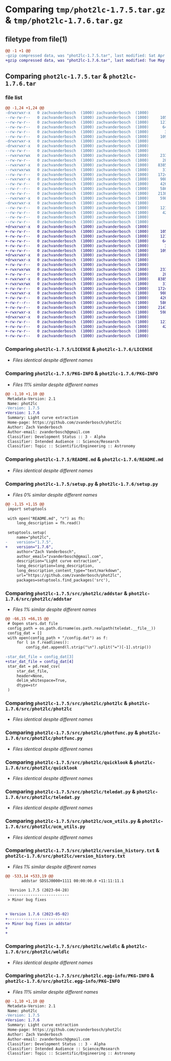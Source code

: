 # Comparing `tmp/phot2lc-1.7.5.tar.gz` & `tmp/phot2lc-1.7.6.tar.gz`

## filetype from file(1)

```diff
@@ -1 +1 @@
-gzip compressed data, was "phot2lc-1.7.5.tar", last modified: Sat Apr 29 00:27:40 2023, max compression
+gzip compressed data, was "phot2lc-1.7.6.tar", last modified: Tue May  2 21:53:35 2023, max compression
```

## Comparing `phot2lc-1.7.5.tar` & `phot2lc-1.7.6.tar`

### file list

```diff
@@ -1,24 +1,24 @@
-drwxrwxr-x   0 zachvanderbosch  (1000) zachvanderbosch  (1000)        0 2023-04-29 00:27:40.203914 phot2lc-1.7.5/
--rw-rw-r--   0 zachvanderbosch  (1000) zachvanderbosch  (1000)     1058 2020-06-12 15:08:44.000000 phot2lc-1.7.5/LICENSE
--rw-rw-r--   0 zachvanderbosch  (1000) zachvanderbosch  (1000)     1219 2023-04-29 00:27:40.203914 phot2lc-1.7.5/PKG-INFO
--rw-rw-r--   0 zachvanderbosch  (1000) zachvanderbosch  (1000)      640 2020-06-14 20:06:06.000000 phot2lc-1.7.5/README.md
--rw-rw-r--   0 zachvanderbosch  (1000) zachvanderbosch  (1000)       38 2023-04-29 00:27:40.203914 phot2lc-1.7.5/setup.cfg
--rw-rw-r--   0 zachvanderbosch  (1000) zachvanderbosch  (1000)     1094 2023-04-29 00:27:25.000000 phot2lc-1.7.5/setup.py
-drwxrwxr-x   0 zachvanderbosch  (1000) zachvanderbosch  (1000)        0 2023-04-29 00:27:40.199914 phot2lc-1.7.5/src/
-drwxrwxr-x   0 zachvanderbosch  (1000) zachvanderbosch  (1000)        0 2023-04-29 00:27:40.203914 phot2lc-1.7.5/src/phot2lc/
--rw-rw-r--   0 zachvanderbosch  (1000) zachvanderbosch  (1000)        0 2020-06-12 15:54:42.000000 phot2lc-1.7.5/src/phot2lc/__init__.py
--rwxrwxrwx   0 zachvanderbosch  (1000) zachvanderbosch  (1000)     2333 2023-04-29 00:14:55.000000 phot2lc-1.7.5/src/phot2lc/addstar
--rw-rw-r--   0 zachvanderbosch  (1000) zachvanderbosch  (1000)      281 2023-02-22 04:21:11.000000 phot2lc-1.7.5/src/phot2lc/config.dat
--rwxrwxr-x   0 zachvanderbosch  (1000) zachvanderbosch  (1000)    83856 2023-04-29 00:22:15.000000 phot2lc-1.7.5/src/phot2lc/phot2lc
--rwxrwxrwx   0 zachvanderbosch  (1000) zachvanderbosch  (1000)      314 2023-04-29 00:26:01.000000 phot2lc-1.7.5/src/phot2lc/photconfig
--rw-rw-r--   0 zachvanderbosch  (1000) zachvanderbosch  (1000)    17242 2023-02-22 04:27:41.000000 phot2lc-1.7.5/src/phot2lc/photfunc.py
--rwxrwxr-x   0 zachvanderbosch  (1000) zachvanderbosch  (1000)     9083 2023-02-01 21:25:50.000000 phot2lc-1.7.5/src/phot2lc/quicklook
--rw-rw-r--   0 zachvanderbosch  (1000) zachvanderbosch  (1000)     4266 2022-11-30 00:07:41.000000 phot2lc-1.7.5/src/phot2lc/teledat.py
--rw-r--r--   0 zachvanderbosch  (1000) zachvanderbosch  (1000)     5861 2023-02-09 02:35:54.000000 phot2lc-1.7.5/src/phot2lc/ucm_utils.py
--rw-rw-r--   0 zachvanderbosch  (1000) zachvanderbosch  (1000)    21388 2023-04-29 00:27:11.000000 phot2lc-1.7.5/src/phot2lc/version_history.txt
--rwxrwxr-x   0 zachvanderbosch  (1000) zachvanderbosch  (1000)     5981 2020-11-15 20:21:32.000000 phot2lc-1.7.5/src/phot2lc/weldlc
-drwxrwxr-x   0 zachvanderbosch  (1000) zachvanderbosch  (1000)        0 2023-04-29 00:27:40.203914 phot2lc-1.7.5/src/phot2lc.egg-info/
--rw-rw-r--   0 zachvanderbosch  (1000) zachvanderbosch  (1000)     1219 2023-04-29 00:27:40.000000 phot2lc-1.7.5/src/phot2lc.egg-info/PKG-INFO
--rw-rw-r--   0 zachvanderbosch  (1000) zachvanderbosch  (1000)      421 2023-04-29 00:27:40.000000 phot2lc-1.7.5/src/phot2lc.egg-info/SOURCES.txt
--rw-rw-r--   0 zachvanderbosch  (1000) zachvanderbosch  (1000)        1 2023-04-29 00:27:40.000000 phot2lc-1.7.5/src/phot2lc.egg-info/dependency_links.txt
--rw-rw-r--   0 zachvanderbosch  (1000) zachvanderbosch  (1000)        8 2023-04-29 00:27:40.000000 phot2lc-1.7.5/src/phot2lc.egg-info/top_level.txt
+drwxrwxr-x   0 zachvanderbosch  (1000) zachvanderbosch  (1000)        0 2023-05-02 21:53:35.460662 phot2lc-1.7.6/
+-rw-rw-r--   0 zachvanderbosch  (1000) zachvanderbosch  (1000)     1058 2020-06-12 15:08:44.000000 phot2lc-1.7.6/LICENSE
+-rw-rw-r--   0 zachvanderbosch  (1000) zachvanderbosch  (1000)     1219 2023-05-02 21:53:35.460662 phot2lc-1.7.6/PKG-INFO
+-rw-rw-r--   0 zachvanderbosch  (1000) zachvanderbosch  (1000)      640 2020-06-14 20:06:06.000000 phot2lc-1.7.6/README.md
+-rw-rw-r--   0 zachvanderbosch  (1000) zachvanderbosch  (1000)       38 2023-05-02 21:53:35.460662 phot2lc-1.7.6/setup.cfg
+-rw-rw-r--   0 zachvanderbosch  (1000) zachvanderbosch  (1000)     1094 2023-05-02 21:52:36.000000 phot2lc-1.7.6/setup.py
+drwxrwxr-x   0 zachvanderbosch  (1000) zachvanderbosch  (1000)        0 2023-05-02 21:53:35.460662 phot2lc-1.7.6/src/
+drwxrwxr-x   0 zachvanderbosch  (1000) zachvanderbosch  (1000)        0 2023-05-02 21:53:35.460662 phot2lc-1.7.6/src/phot2lc/
+-rw-rw-r--   0 zachvanderbosch  (1000) zachvanderbosch  (1000)        0 2020-06-12 15:54:42.000000 phot2lc-1.7.6/src/phot2lc/__init__.py
+-rwxrwxrwx   0 zachvanderbosch  (1000) zachvanderbosch  (1000)     2333 2023-05-02 21:50:55.000000 phot2lc-1.7.6/src/phot2lc/addstar
+-rw-rw-r--   0 zachvanderbosch  (1000) zachvanderbosch  (1000)      281 2023-02-22 04:21:11.000000 phot2lc-1.7.6/src/phot2lc/config.dat
+-rwxrwxr-x   0 zachvanderbosch  (1000) zachvanderbosch  (1000)    83856 2023-04-29 00:22:15.000000 phot2lc-1.7.6/src/phot2lc/phot2lc
+-rwxrwxrwx   0 zachvanderbosch  (1000) zachvanderbosch  (1000)      314 2023-04-29 00:26:01.000000 phot2lc-1.7.6/src/phot2lc/photconfig
+-rw-rw-r--   0 zachvanderbosch  (1000) zachvanderbosch  (1000)    17242 2023-02-22 04:27:41.000000 phot2lc-1.7.6/src/phot2lc/photfunc.py
+-rwxrwxr-x   0 zachvanderbosch  (1000) zachvanderbosch  (1000)     9083 2023-02-01 21:25:50.000000 phot2lc-1.7.6/src/phot2lc/quicklook
+-rw-rw-r--   0 zachvanderbosch  (1000) zachvanderbosch  (1000)     4266 2022-11-30 00:07:41.000000 phot2lc-1.7.6/src/phot2lc/teledat.py
+-rw-r--r--   0 zachvanderbosch  (1000) zachvanderbosch  (1000)     5861 2023-02-09 02:35:54.000000 phot2lc-1.7.6/src/phot2lc/ucm_utils.py
+-rw-rw-r--   0 zachvanderbosch  (1000) zachvanderbosch  (1000)    21475 2023-05-02 21:51:26.000000 phot2lc-1.7.6/src/phot2lc/version_history.txt
+-rwxrwxr-x   0 zachvanderbosch  (1000) zachvanderbosch  (1000)     5981 2020-11-15 20:21:32.000000 phot2lc-1.7.6/src/phot2lc/weldlc
+drwxrwxr-x   0 zachvanderbosch  (1000) zachvanderbosch  (1000)        0 2023-05-02 21:53:35.460662 phot2lc-1.7.6/src/phot2lc.egg-info/
+-rw-rw-r--   0 zachvanderbosch  (1000) zachvanderbosch  (1000)     1219 2023-05-02 21:53:35.000000 phot2lc-1.7.6/src/phot2lc.egg-info/PKG-INFO
+-rw-rw-r--   0 zachvanderbosch  (1000) zachvanderbosch  (1000)      421 2023-05-02 21:53:35.000000 phot2lc-1.7.6/src/phot2lc.egg-info/SOURCES.txt
+-rw-rw-r--   0 zachvanderbosch  (1000) zachvanderbosch  (1000)        1 2023-05-02 21:53:35.000000 phot2lc-1.7.6/src/phot2lc.egg-info/dependency_links.txt
+-rw-rw-r--   0 zachvanderbosch  (1000) zachvanderbosch  (1000)        8 2023-05-02 21:53:35.000000 phot2lc-1.7.6/src/phot2lc.egg-info/top_level.txt
```

### Comparing `phot2lc-1.7.5/LICENSE` & `phot2lc-1.7.6/LICENSE`

 * *Files identical despite different names*

### Comparing `phot2lc-1.7.5/PKG-INFO` & `phot2lc-1.7.6/PKG-INFO`

 * *Files 11% similar despite different names*

```diff
@@ -1,10 +1,10 @@
 Metadata-Version: 2.1
 Name: phot2lc
-Version: 1.7.5
+Version: 1.7.6
 Summary: Light curve extraction
 Home-page: https://github.com/zvanderbosch/phot2lc
 Author: Zach Vanderbosch
 Author-email: zvanderbosch@gmail.com
 Classifier: Development Status :: 3 - Alpha
 Classifier: Intended Audience :: Science/Research
 Classifier: Topic :: Scientific/Engineering :: Astronomy
```

### Comparing `phot2lc-1.7.5/README.md` & `phot2lc-1.7.6/README.md`

 * *Files identical despite different names*

### Comparing `phot2lc-1.7.5/setup.py` & `phot2lc-1.7.6/setup.py`

 * *Files 0% similar despite different names*

```diff
@@ -1,15 +1,15 @@
 import setuptools
 
 with open("README.md", "r") as fh:
     long_description = fh.read()
 
 setuptools.setup(
     name="phot2lc",
-    version="1.7.5",
+    version="1.7.6",
     author="Zach Vanderbosch",
     author_email="zvanderbosch@gmail.com",
     description="Light curve extraction",
     long_description=long_description,
     long_description_content_type="text/markdown",
     url="https://github.com/zvanderbosch/phot2lc",
     packages=setuptools.find_packages('src'),
```

### Comparing `phot2lc-1.7.5/src/phot2lc/addstar` & `phot2lc-1.7.6/src/phot2lc/addstar`

 * *Files 1% similar despite different names*

```diff
@@ -66,15 +66,15 @@
 # Oopen stars.dat file
 config_path = os.path.dirname(os.path.realpath(teledat.__file__))
 config_dat = []
 with open(config_path + "/config.dat") as f:
     for l in f.readlines():
         config_dat.append(l.strip("\n").split("=")[-1].strip())
 
-star_dat_file = config_dat[3]
+star_dat_file = config_dat[4]
 star_dat = pd.read_csv(
     star_dat_file,
     header=None,
     delim_whitespace=True,
     dtype=str
 )
```

### Comparing `phot2lc-1.7.5/src/phot2lc/phot2lc` & `phot2lc-1.7.6/src/phot2lc/phot2lc`

 * *Files identical despite different names*

### Comparing `phot2lc-1.7.5/src/phot2lc/photfunc.py` & `phot2lc-1.7.6/src/phot2lc/photfunc.py`

 * *Files identical despite different names*

### Comparing `phot2lc-1.7.5/src/phot2lc/quicklook` & `phot2lc-1.7.6/src/phot2lc/quicklook`

 * *Files identical despite different names*

### Comparing `phot2lc-1.7.5/src/phot2lc/teledat.py` & `phot2lc-1.7.6/src/phot2lc/teledat.py`

 * *Files identical despite different names*

### Comparing `phot2lc-1.7.5/src/phot2lc/ucm_utils.py` & `phot2lc-1.7.6/src/phot2lc/ucm_utils.py`

 * *Files identical despite different names*

### Comparing `phot2lc-1.7.5/src/phot2lc/version_history.txt` & `phot2lc-1.7.6/src/phot2lc/version_history.txt`

 * *Files 1% similar despite different names*

```diff
@@ -533,14 +533,19 @@
       addstar SDSSJ0000+1111 00:00:00.0 +11:11:11.1
 
  Version 1.7.5 (2023-04-28)
 ---------------------------
 > Minor bug fixes
 
 
+ Version 1.7.6 (2023-05-02)
+---------------------------
+> Minor bug fixes in addstar
+
+
```

### Comparing `phot2lc-1.7.5/src/phot2lc/weldlc` & `phot2lc-1.7.6/src/phot2lc/weldlc`

 * *Files identical despite different names*

### Comparing `phot2lc-1.7.5/src/phot2lc.egg-info/PKG-INFO` & `phot2lc-1.7.6/src/phot2lc.egg-info/PKG-INFO`

 * *Files 11% similar despite different names*

```diff
@@ -1,10 +1,10 @@
 Metadata-Version: 2.1
 Name: phot2lc
-Version: 1.7.5
+Version: 1.7.6
 Summary: Light curve extraction
 Home-page: https://github.com/zvanderbosch/phot2lc
 Author: Zach Vanderbosch
 Author-email: zvanderbosch@gmail.com
 Classifier: Development Status :: 3 - Alpha
 Classifier: Intended Audience :: Science/Research
 Classifier: Topic :: Scientific/Engineering :: Astronomy
```

